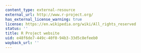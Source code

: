```yaml
---
content_type: external-resource
external_url: http://www.r-project.org/
has_external_license_warning: true
license: https://en.wikipedia.org/wiki/All_rights_reserved
status: ''
title: R Project website
uid: e48f6de7-449c-40f0-94b3-33d5c8efeeb0
wayback_url: ''
---
```

